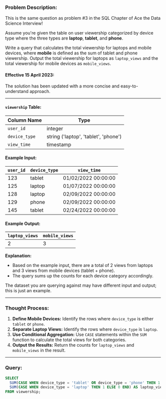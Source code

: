 ### Problem Description:
This is the same question as problem #3 in the SQL Chapter of Ace the Data Science Interview!

Assume you're given the table on user viewership categorized by device type where the three types are **laptop**, **tablet**, and **phone**.

Write a query that calculates the total viewership for laptops and mobile devices, where **mobile** is defined as the sum of tablet and phone viewership. Output the total viewership for laptops as `laptop_views` and the total viewership for mobile devices as `mobile_views`.

#### Effective 15 April 2023:
The solution has been updated with a more concise and easy-to-understand approach.

---

#### `viewership` Table:
| Column Name  | Type                              |
|--------------|-----------------------------------|
| `user_id`    | integer                           |
| `device_type`| string ('laptop', 'tablet', 'phone') |
| `view_time`  | timestamp                         |

#### Example Input:
| `user_id` | `device_type` | `view_time`          |
|-----------|---------------|----------------------|
| 123       | tablet        | 01/02/2022 00:00:00 |
| 125       | laptop        | 01/07/2022 00:00:00 |
| 128       | laptop        | 02/09/2022 00:00:00 |
| 129       | phone         | 02/09/2022 00:00:00 |
| 145       | tablet        | 02/24/2022 00:00:00 |

#### Example Output:
| `laptop_views` | `mobile_views` |
|----------------|----------------|
| 2              | 3              |

**Explanation:**
- Based on the example input, there are a total of 2 views from laptops and 3 views from mobile devices (tablet + phone).
- The query sums up the counts for each device category accordingly.

The dataset you are querying against may have different input and output; this is just an example.

---

### Thought Process:
1. **Define Mobile Devices:** Identify the rows where `device_type` is either `tablet` or `phone`.
2. **Separate Laptop Views:** Identify the rows where `device_type` is `laptop`.
3. **Use Conditional Aggregation:** Use `CASE` statements within the `SUM` function to calculate the total views for both categories.
4. **Output the Results:** Return the counts for `laptop_views` and `mobile_views` in the result.

---

### Query:
```sql
SELECT
  SUM(CASE WHEN device_type = 'tablet' OR device_type = 'phone' THEN 1 ELSE 0 END) AS mobile_views,
  SUM(CASE WHEN device_type = 'laptop' THEN 1 ELSE 0 END) AS laptop_views
FROM viewership;
